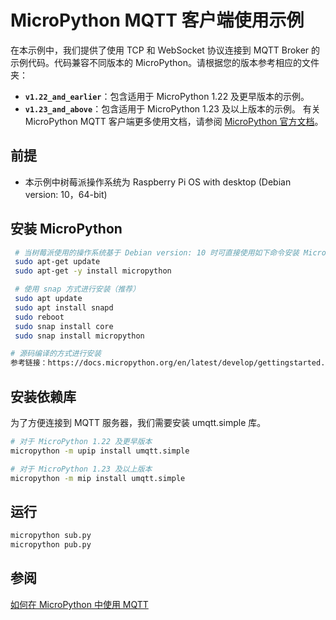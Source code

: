# MicroPython MQTT 客户端使用示例

在本示例中，我们提供了使用 TCP 和 WebSocket 协议连接到 MQTT Broker 的示例代码。代码兼容不同版本的 MicroPython。请根据您的版本参考相应的文件夹：

- **`v1.22_and_earlier`**：包含适用于 MicroPython 1.22 及更早版本的示例。
- **`v1.23_and_above`**：包含适用于 MicroPython 1.23 及以上版本的示例。
有关 MicroPython MQTT 客户端更多使用文档，请参阅 [MicroPython 官方文档](https://mpython.readthedocs.io/en/master/library/mPython/umqtt.simple.html)。

## 前提

* 本示例中树莓派操作系统为 Raspberry Pi OS with desktop (Debian version: 10，64-bit)

## 安装 MicroPython

```bash
 # 当树莓派使用的操作系统基于 Debian version: 10 时可直接使用如下命令安装 MicroPython
 sudo apt-get update
 sudo apt-get -y install micropython

 # 使用 snap 方式进行安装（推荐）
 sudo apt update
 sudo apt install snapd
 sudo reboot
 sudo snap install core
 sudo snap install micropython

# 源码编译的方式进行安装
参考链接：https://docs.micropython.org/en/latest/develop/gettingstarted.html
```

## 安装依赖库

为了方便连接到 MQTT 服务器，我们需要安装 umqtt.simple 库。

```bash
# 对于 MicroPython 1.22 及更早版本
micropython -m upip install umqtt.simple

# 对于 MicroPython 1.23 及以上版本
micropython -m mip install umqtt.simple
```

## 运行

```bash
micropython sub.py
micropython pub.py
```

## 参阅

[如何在 MicroPython 中使用 MQTT](https://www.emqx.com/zh/blog/micro-MicroPython-mqtt-tutorial-based-on-raspberry-pi)
